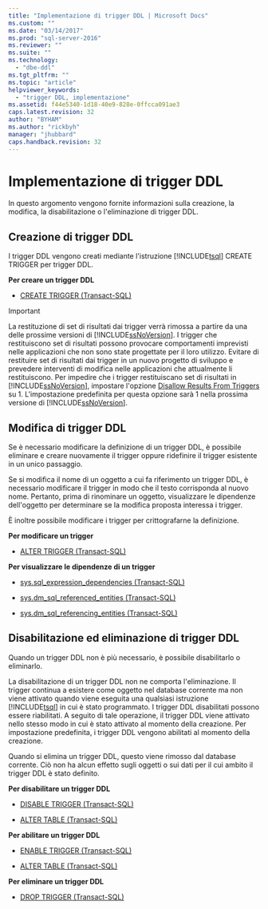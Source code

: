 ```yaml
---
title: "Implementazione di trigger DDL | Microsoft Docs"
ms.custom: ""
ms.date: "03/14/2017"
ms.prod: "sql-server-2016"
ms.reviewer: ""
ms.suite: ""
ms.technology: 
  - "dbe-ddl"
ms.tgt_pltfrm: ""
ms.topic: "article"
helpviewer_keywords: 
  - "trigger DDL, implementazione"
ms.assetid: f44e5340-1d18-40e9-828e-0ffcca091ae3
caps.latest.revision: 32
author: "BYHAM"
ms.author: "rickbyh"
manager: "jhubbard"
caps.handback.revision: 32
---
```

# Implementazione di trigger DDL
  In questo argomento vengono fornite informazioni sulla creazione, la modifica, la disabilitazione o l'eliminazione di trigger DDL.  
  
## Creazione di trigger DDL  
 I trigger DDL vengono creati mediante l'istruzione [!INCLUDE[tsql](../../includes/tsql-md.md)] CREATE TRIGGER per trigger DDL.  
  
 **Per creare un trigger DDL**  
  
-   [CREATE TRIGGER &#40;Transact-SQL&#41;](../../t-sql/statements/create-trigger-transact-sql.md)  
  
> [!IMPORTANT]  
>  La restituzione di set di risultati dai trigger verrà rimossa a partire da una delle prossime versioni di [!INCLUDE[ssNoVersion](../../includes/ssnoversion-md.md)]. I trigger che restituiscono set di risultati possono provocare comportamenti imprevisti nelle applicazioni che non sono state progettate per il loro utilizzo. Evitare di restituire set di risultati dai trigger in un nuovo progetto di sviluppo e prevedere interventi di modifica nelle applicazioni che attualmente li restituiscono. Per impedire che i trigger restituiscano set di risultati in [!INCLUDE[ssNoVersion](../../includes/ssnoversion-md.md)], impostare l'opzione [Disallow Results From Triggers](../../database-engine/configure-windows/disallow-results-from-triggers-server-configuration-option.md) su 1. L'impostazione predefinita per questa opzione sarà 1 nella prossima versione di [!INCLUDE[ssNoVersion](../../includes/ssnoversion-md.md)].  
  
## Modifica di trigger DDL  
 Se è necessario modificare la definizione di un trigger DDL, è possibile eliminare e creare nuovamente il trigger oppure ridefinire il trigger esistente in un unico passaggio.  
  
 Se si modifica il nome di un oggetto a cui fa riferimento un trigger DDL, è necessario modificare il trigger in modo che il testo corrisponda al nuovo nome. Pertanto, prima di rinominare un oggetto, visualizzare le dipendenze dell'oggetto per determinare se la modifica proposta interessa i trigger.  
  
 È inoltre possibile modificare i trigger per crittografarne la definizione.  
  
 **Per modificare un trigger**  
  
-   [ALTER TRIGGER &#40;Transact-SQL&#41;](../../t-sql/statements/alter-trigger-transact-sql.md)  
  
 **Per visualizzare le dipendenze di un trigger**  
  
-   [sys.sql_expression_dependencies &#40;Transact-SQL&#41;](../../relational-databases/system-catalog-views/sys-sql-expression-dependencies-transact-sql.md)  
  
-   [sys.dm_sql_referenced_entities &#40;Transact-SQL&#41;](../../relational-databases/system-dynamic-management-views/sys-dm-sql-referenced-entities-transact-sql.md)  
  
-   [sys.dm_sql_referencing_entities &#40;Transact-SQL&#41;](../../relational-databases/system-dynamic-management-views/sys-dm-sql-referencing-entities-transact-sql.md)  
  
## Disabilitazione ed eliminazione di trigger DDL  
 Quando un trigger DDL non è più necessario, è possibile disabilitarlo o eliminarlo.  
  
 La disabilitazione di un trigger DDL non ne comporta l'eliminazione. Il trigger continua a esistere come oggetto nel database corrente ma non viene attivato quando viene eseguita una qualsiasi istruzione [!INCLUDE[tsql](../../includes/tsql-md.md)] in cui è stato programmato. I trigger DDL disabilitati possono essere riabilitati. A seguito di tale operazione, il trigger DDL viene attivato nello stesso modo in cui è stato attivato al momento della creazione. Per impostazione predefinita, i trigger DDL vengono abilitati al momento della creazione.  
  
 Quando si elimina un trigger DDL, questo viene rimosso dal database corrente. Ciò non ha alcun effetto sugli oggetti o sui dati per il cui ambito il trigger DDL è stato definito.  
  
 **Per disabilitare un trigger DDL**  
  
-   [DISABLE TRIGGER &#40;Transact-SQL&#41;](../../t-sql/statements/disable-trigger-transact-sql.md)  
  
-   [ALTER TABLE &#40;Transact-SQL&#41;](../../t-sql/statements/alter-table-transact-sql.md)  
  
 **Per abilitare un trigger DDL**  
  
-   [ENABLE TRIGGER &#40;Transact-SQL&#41;](../../t-sql/statements/enable-trigger-transact-sql.md)  
  
-   [ALTER TABLE &#40;Transact-SQL&#41;](../../t-sql/statements/alter-table-transact-sql.md)  
  
 **Per eliminare un trigger DDL**  
  
-   [DROP TRIGGER &#40;Transact-SQL&#41;](../../t-sql/statements/drop-trigger-transact-sql.md)  
  
  